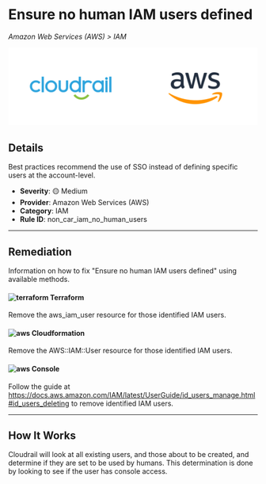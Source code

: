 # Ensure no human IAM users defined

*Amazon Web Services (AWS) > IAM*

![Cloudrail and Amazon Web Services (AWS) logos](../images/cloudrail_aws.png)

## Details
Best practices recommend the use of SSO instead of defining specific users at the account-level.

- **Severity**: 🟡 Medium
- **Provider**: Amazon Web Services (AWS)
- **Category**: IAM
- **Rule ID**: non_car_iam_no_human_users

---

## Remediation
Information on how to fix "Ensure no human IAM users defined" using available methods.


####  <img src="../_media/emojis/terraform.png" alt="terraform" width="20"/>  Terraform
Remove the aws_iam_user resource for those identified IAM users.








#### <img src="../_media/emojis/aws.png" alt="aws" width="20"/> Cloudformation
Remove the AWS::IAM::User resource for those identified IAM users.



####  <img src="../_media/emojis/aws.png" alt="aws" width="20"/> Console
Follow the guide at <https://docs.aws.amazon.com/IAM/latest/UserGuide/id_users_manage.html#id_users_deleting> to remove identified IAM users.




---

## How It Works
Cloudrail will look at all existing users, and those about to be created, and determine if they are set to be used by humans. This determination is done by looking to see if the user has console access.